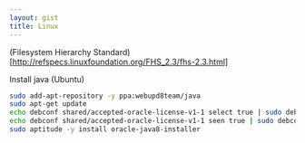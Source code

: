 ```yaml
---
layout: gist
title: Linux
---
```



(Filesystem Hierarchy Standard)[http://refspecs.linuxfoundation.org/FHS_2.3/fhs-2.3.html]


Install java (Ubuntu)
```sh
sudo add-apt-repository -y ppa:webupd8team/java
sudo apt-get update
echo debconf shared/accepted-oracle-license-v1-1 select true | sudo debconf-set-selections
echo debconf shared/accepted-oracle-license-v1-1 seen true | sudo debconf-set-selections
sudo aptitude -y install oracle-java8-installer
```
